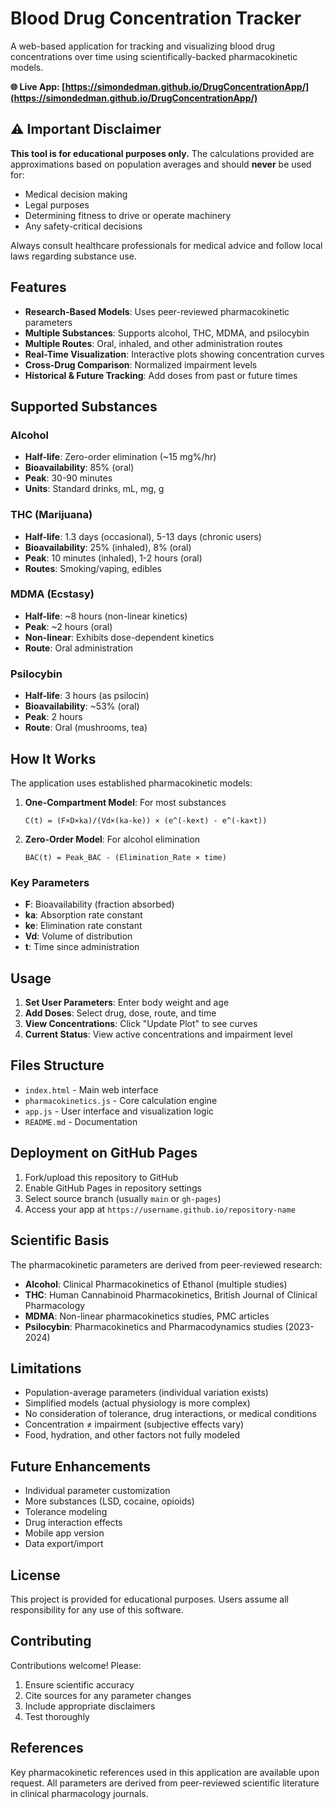 # Blood Drug Concentration Tracker

A web-based application for tracking and visualizing blood drug concentrations over time using scientifically-backed pharmacokinetic models.

**🌐 Live App: [https://simondedman.github.io/DrugConcentrationApp/](https://simondedman.github.io/DrugConcentrationApp/)**

## ⚠️ Important Disclaimer

**This tool is for educational purposes only.** The calculations provided are approximations based on population averages and should **never** be used for:
- Medical decision making
- Legal purposes
- Determining fitness to drive or operate machinery
- Any safety-critical decisions

Always consult healthcare professionals for medical advice and follow local laws regarding substance use.

## Features

- **Research-Based Models**: Uses peer-reviewed pharmacokinetic parameters
- **Multiple Substances**: Supports alcohol, THC, MDMA, and psilocybin
- **Multiple Routes**: Oral, inhaled, and other administration routes
- **Real-Time Visualization**: Interactive plots showing concentration curves
- **Cross-Drug Comparison**: Normalized impairment levels
- **Historical & Future Tracking**: Add doses from past or future times

## Supported Substances

### Alcohol
- **Half-life**: Zero-order elimination (~15 mg%/hr)
- **Bioavailability**: 85% (oral)
- **Peak**: 30-90 minutes
- **Units**: Standard drinks, mL, mg, g

### THC (Marijuana)
- **Half-life**: 1.3 days (occasional), 5-13 days (chronic users)
- **Bioavailability**: 25% (inhaled), 8% (oral)
- **Peak**: 10 minutes (inhaled), 1-2 hours (oral)
- **Routes**: Smoking/vaping, edibles

### MDMA (Ecstasy)
- **Half-life**: ~8 hours (non-linear kinetics)
- **Peak**: ~2 hours (oral)
- **Non-linear**: Exhibits dose-dependent kinetics
- **Route**: Oral administration

### Psilocybin
- **Half-life**: 3 hours (as psilocin)
- **Bioavailability**: ~53% (oral)
- **Peak**: 2 hours
- **Route**: Oral (mushrooms, tea)

## How It Works

The application uses established pharmacokinetic models:

1. **One-Compartment Model**: For most substances
   ```
   C(t) = (F×D×ka)/(Vd×(ka-ke)) × (e^(-ke×t) - e^(-ka×t))
   ```

2. **Zero-Order Model**: For alcohol elimination
   ```
   BAC(t) = Peak_BAC - (Elimination_Rate × time)
   ```

### Key Parameters
- **F**: Bioavailability (fraction absorbed)
- **ka**: Absorption rate constant
- **ke**: Elimination rate constant  
- **Vd**: Volume of distribution
- **t**: Time since administration

## Usage

1. **Set User Parameters**: Enter body weight and age
2. **Add Doses**: Select drug, dose, route, and time
3. **View Concentrations**: Click "Update Plot" to see curves
4. **Current Status**: View active concentrations and impairment level

## Files Structure

- `index.html` - Main web interface
- `pharmacokinetics.js` - Core calculation engine
- `app.js` - User interface and visualization logic
- `README.md` - Documentation

## Deployment on GitHub Pages

1. Fork/upload this repository to GitHub
2. Enable GitHub Pages in repository settings
3. Select source branch (usually `main` or `gh-pages`)
4. Access your app at `https://username.github.io/repository-name`

## Scientific Basis

The pharmacokinetic parameters are derived from peer-reviewed research:

- **Alcohol**: Clinical Pharmacokinetics of Ethanol (multiple studies)
- **THC**: Human Cannabinoid Pharmacokinetics, British Journal of Clinical Pharmacology
- **MDMA**: Non-linear pharmacokinetics studies, PMC articles
- **Psilocybin**: Pharmacokinetics and Pharmacodynamics studies (2023-2024)

## Limitations

- Population-average parameters (individual variation exists)
- Simplified models (actual physiology is more complex)
- No consideration of tolerance, drug interactions, or medical conditions
- Concentration ≠ impairment (subjective effects vary)
- Food, hydration, and other factors not fully modeled

## Future Enhancements

- Individual parameter customization
- More substances (LSD, cocaine, opioids)
- Tolerance modeling
- Drug interaction effects
- Mobile app version
- Data export/import

## License

This project is provided for educational purposes. Users assume all responsibility for any use of this software.

## Contributing

Contributions welcome! Please:
1. Ensure scientific accuracy
2. Cite sources for any parameter changes  
3. Include appropriate disclaimers
4. Test thoroughly

## References

Key pharmacokinetic references used in this application are available upon request. All parameters are derived from peer-reviewed scientific literature in clinical pharmacology journals.
